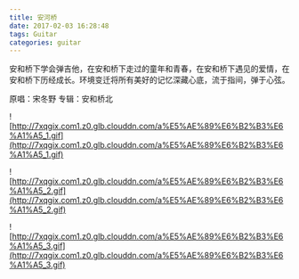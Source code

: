 ```yaml
---
title: 安河桥
date: 2017-02-03 16:28:48
tags: Guitar
categories: guitar
---
```

安和桥下学会弹吉他，在安和桥下走过的童年和青春，在安和桥下遇见的爱情，在安和桥下历经成长。环境变迁将所有美好的记忆深藏心底，流于指间，弹于心弦。
<!-- more -->
原唱：宋冬野
专辑：安和桥北

![http://7xqgix.com1.z0.glb.clouddn.com/a%E5%AE%89%E6%B2%B3%E6%A1%A5_1.gif](http://7xqgix.com1.z0.glb.clouddn.com/a%E5%AE%89%E6%B2%B3%E6%A1%A5_1.gif)

![http://7xqgix.com1.z0.glb.clouddn.com/a%E5%AE%89%E6%B2%B3%E6%A1%A5_2.gif](http://7xqgix.com1.z0.glb.clouddn.com/a%E5%AE%89%E6%B2%B3%E6%A1%A5_2.gif)

![http://7xqgix.com1.z0.glb.clouddn.com/a%E5%AE%89%E6%B2%B3%E6%A1%A5_3.gif](http://7xqgix.com1.z0.glb.clouddn.com/a%E5%AE%89%E6%B2%B3%E6%A1%A5_3.gif)
